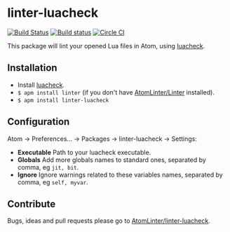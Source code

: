 # linter-luacheck

[![Build Status](https://travis-ci.org/AtomLinter/linter-luacheck.svg?branch=master)](https://travis-ci.org/AtomLinter/linter-luacheck)
[![Build status](https://ci.appveyor.com/api/projects/status/uk8gd88k1af3ga5a/branch/master?svg=true)](https://ci.appveyor.com/project/xpol/linter-luacheck/branch/master)
[![Circle CI](https://circleci.com/gh/AtomLinter/linter-luacheck.svg?style=svg)](https://circleci.com/gh/AtomLinter/linter-luacheck)

This package will lint your opened Lua files in Atom, using [luacheck](https://github.com/mpeterv/luacheck).

## Installation

* Install [luacheck](https://github.com/mpeterv/luacheck).
* `$ apm install linter` (if you don't have [AtomLinter/Linter](https://github.com/AtomLinter/Linter) installed).
* `$ apm install linter-luacheck`

## Configuration

Atom -> Preferences... -> Packages -> linter-luacheck -> Settings:

* **Executable** Path to your luacheck executable.
* **Globals** Add more globals names to standard ones, separated by comma, eg `jit, bit`.
* **Ignore** Ignore warnings related to these variables names, separated by comma, eg `self, myvar`.

## Contribute

Bugs, ideas and pull requests please go to [AtomLinter/linter-luacheck](https://github.com/AtomLinter/linter-luacheck).
